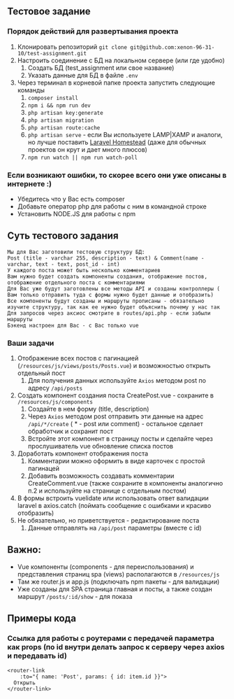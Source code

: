 ## Тестовое задание

### Порядок действий для развертывания проекта
1. Клонировать репозиторий `git clone git@github.com:xenon-96-31-10/test-assignment.git`
2. Настроить соединение с БД на локальном сервере (или где удобно)
   1. Создать БД (test_assignment или свое название)
   2. Указать данные для БД в файле `.env`
3. Через терминал в корневой папке проекта запустить следующие команды
    1. `composer install`
    2. `npm i && npm run dev`
    3. `php artisan key:generate`
    4. `php artisan migration`
    5. `php artisan route:cache`
    6. `php artisan serve` - если Вы используете LAMP|XAMP и аналоги, но лучше поставить [Laravel Homestead](https://laravel.com/docs/8.x/homestead) (даже для обычных проектов он крут и дает много плюсов)
    7. `npm run watch || npm run watch-poll`

### Если возникают ошибки, то скорее всего они уже описаны в интернете :) 
* Убедитесь что у Вас есть composer
* Добавьте оператор php для работы с ним в командной строке
* Установить NODE.JS для работы с npm

## Суть тестового задания
```
Мы для Вас заготовили тестовую структуру БД: 
Post (title - varchar 255, description - text) & Comment(name - varchar, text - text, post_id - int)
У каждого поста может быть несколько комментариев
Вам нужно будет создать компоненты создания, отображение постов, отображение отдельного поста с комментариями
Для Вас уже будут заготовлены все методы API и созданы контроллеры ( Вам только отправить туда с формы нужно будет данные и отобразить)
Все компоненты будут созданы и маршруты прописаны - обязательно изучите структуру, так как ее нужно будет объяснить почему у нас так
Для запросов через аксиос смотрите в routes/api.php - если забыли маршруты
Бэкенд настроен для Вас - с Вас только vue
```
### Ваши задачи
1. Отображение всех постов с пагинацией (`/resources/js/views/posts/Posts.vue`) и возможностью открыть отдельный пост 
    1. Для получения данных используйте `Axios` методом post по адресу `/api/posts`
2. Создать компонент создания поста CreatePost.vue - сохраните в `/resources/js/components`
   1. Создайте в нем форму (title, description)
   2. Через `Axios` методом post отправить эти данные на адрес `/api/*/create` ( * - post или comment) - остальное сделает обработчик и сохранит пост
   3. Встройте этот компонент в страницу посты и сделайте через прослушиватель vue обновление списка постов
3. Доработать компонент отображения поста
   1. Комментарии можно оформить в виде карточек с простой пагинацей
   2. Добавить возможность создавать комментарии CreateComment.vue (также сохраните в компоненты аналогично п.2 и используйте на странице c отдельным постом)
4. В формы встроить vuelidate или использовать ответ валидации laravel в axios.catch (поймать сообщение с ошибками и красиво отобразить)
5. Не обязательно, но приветствуется - редактирование поста
   1. Данные отправлять на `/api/post` параметры (вместе с id)

## Важно:
* Vue компоненты (components - для переиспользования) и представления страниц spa (views) располагаются в `/resources/js`
* Там же router.js и app.js (подключать npm пакеты - для валидации)
* Уже созданы для SPA страница главная и посты, а также создан маршрут `/posts/:id/show` - для показа
## Примеры кода
### Ссылка для работы с роутерами с передачей параметра как props (по id внутри делать запрос к серверу через axios и передавать id)
```vue
<router-link
    :to="{ name: 'Post', params: { id: item.id }}">
  Открыть 
</router-link>                                            
```

